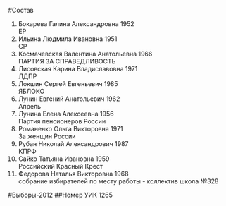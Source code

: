 #Состав
1. Бокарева Галина Александровна 1952   
    ЕР
2. Ильина Людмила Ивановна 1951   
    СР
3. Космачевская Валентина Анатольевна 1966   
    ПАРТИЯ ЗА СПРАВЕДЛИВОСТЬ
4. Лисовская Карина Владиславовна 1971   
    ЛДПР
5. Локшин Сергей Евгеньевич 1985   
    ЯБЛОКО
6. Лунин Евгений Анатольевич 1962   
    Апрель
7. Лунина Елена Алексеевна 1956   
    Партия пенсионеров России
8. Романенко Ольга Викторовна 1971   
    За женщин России
9. Рубан Николай Александрович 1987   
    КПРФ
10. Сайко Татьяна Ивановна 1959   
    Российский Красный Крест
11. Федорова Наталья Викторовна 1968   
    собрание избирателей по месту работы - коллектив школа №328

#Выборы-2012
##Номер УИК
1265